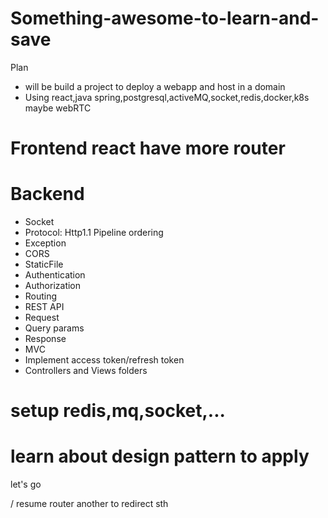 # Something-awesome-to-learn-and-save
Plan
- will be build a project to deploy a webapp and host in a domain
- Using react,java spring,postgresql,activeMQ,socket,redis,docker,k8s maybe webRTC

# Frontend react have more router 
# Backend
- Socket
- Protocol: Http1.1
Pipeline ordering
- Exception
- CORS
- StaticFile
- Authentication
- Authorization
- Routing
- REST API
- Request
- Query params
- Response
- MVC
- Implement access token/refresh token
- Controllers and Views folders
# setup redis,mq,socket,...
# learn about design pattern to apply

let's go

/ resume
router another to redirect sth

